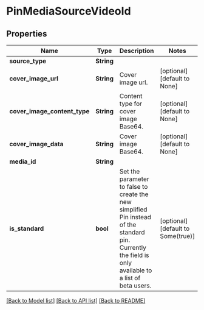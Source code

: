# PinMediaSourceVideoId

## Properties
Name | Type | Description | Notes
------------ | ------------- | ------------- | -------------
**source_type** | **String** |  | 
**cover_image_url** | **String** | Cover image url. | [optional] [default to None]
**cover_image_content_type** | **String** | Content type for cover image Base64. | [optional] [default to None]
**cover_image_data** | **String** | Cover image Base64. | [optional] [default to None]
**media_id** | **String** |  | 
**is_standard** | **bool** | Set the parameter to false to create the new simplified Pin instead of the standard pin. Currently the field is only available to a list of beta users. | [optional] [default to Some(true)]

[[Back to Model list]](../README.md#documentation-for-models) [[Back to API list]](../README.md#documentation-for-api-endpoints) [[Back to README]](../README.md)


